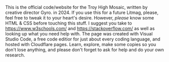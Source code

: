 This is the official code/website for the Troy High Mosaic, written by creative director Gyro. in 2024. If you use this for a future Litmag, please, feel free to tweak it to your heart's desire. However, *please* know some HTML & CSS before touching this stuff. I suggest you take to https://www.w3schools.com/ and https://stackoverflow.com/ as well as looking up what you need help with. The page was created with Visual Studio Code, a free code editior for just about every coding language, and hosted with Cloudflare pages. Learn, explore, make some copies so you don't lose anything, and please don't forget to ask for help and do your own research.
